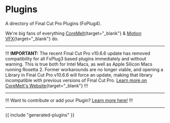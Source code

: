 # Plugins

A directory of Final Cut Pro Plugins (FxPlug4).

We're big fans of everything [CoreMelt](https://coremelt.com){target="_blank"} & [Motion VFX](https://www.motionvfx.com){target="_blank"} do.

---

!!!
**IMPORTANT:** The recent Final Cut Pro v10.6.6 update has removed compatibility for all FxPlug3 based plugins immediately and without warning. This is true both for Intel Macs, as well as Apple Silicon Macs running Rosetta 2. Former workarounds are no longer viable, and opening a Library in Final Cut Pro v10.6.6 will force an update, making that library incompatible with previous versions of Final Cut Pro.
[Learn more on CoreMelt's Website](https://coremelt.com/blogs/news/final-cut-pro-10-6-6-important-note-before-you-update){target="_blank"}
!!!

---

!!!
Want to contribute or add your Plugin? [Learn more here!](/contribute/)
!!!

---

{{ include "generated-plugins" }}